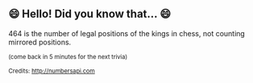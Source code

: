 ## 😄 Hello! Did you know that... 😄
464 is the number of legal positions of the kings in chess, not counting mirrored positions.

<sup>(come back in 5 minutes for the next trivia)</sup>


<sup>Credits: http://numbersapi.com</sup>
